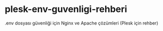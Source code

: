 # plesk-env-guvenligi-rehberi
.env dosyası güvenliği için Nginx ve Apache çözümleri (Plesk için rehber)
